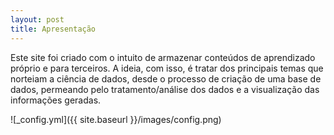 ```yaml
---
layout: post
title: Apresentação 
---
```


Este site foi criado com o intuito de armazenar conteúdos de aprendizado próprio e para terceiros. A ideia, com isso, é tratar dos principais temas que norteiam a ciência de dados, desde o processo de criação de uma base de dados, permeando pelo tratamento/análise dos dados e a visualização das informações geradas.

![_config.yml]({{ site.baseurl }}/images/config.png)


